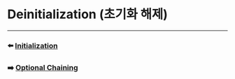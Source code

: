 # Deinitialization (초기화 해제)


***

### ⬅️ [Initialization](https://github.com/Developer-Nova/Swift-Documentation/blob/main/Swift%20Documentation/2.Language%20Guide/14.Initialization.md)

### ➡️ [Optional Chaining](https://github.com/Developer-Nova/Swift-Documentation/blob/main/Swift%20Documentation/2.Language%20Guide/16.Optional%20Chaining.md)
